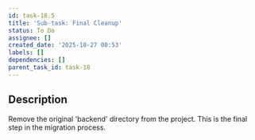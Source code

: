 ```yaml
---
id: task-18.5
title: 'Sub-task: Final Cleanup'
status: To Do
assignee: []
created_date: '2025-10-27 00:53'
labels: []
dependencies: []
parent_task_id: task-18
---
```


## Description

<!-- SECTION:DESCRIPTION:BEGIN -->
Remove the original 'backend' directory from the project. This is the final step in the migration process.
<!-- SECTION:DESCRIPTION:END -->
